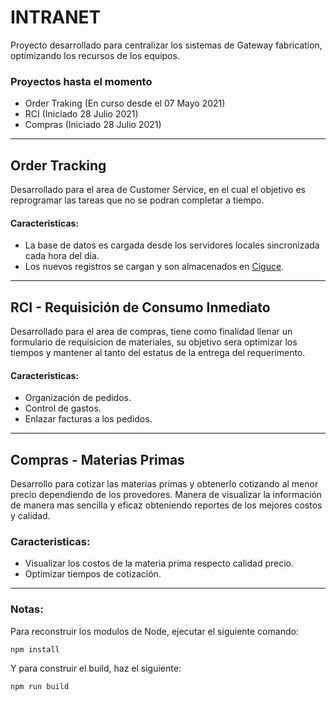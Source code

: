 # INTRANET 

Proyecto desarrollado para centralizar los sistemas de Gateway fabrication, optimizando los recursos de los equipos.

### Proyectos hasta el momento

- Order Traking (En curso desde el 07 Mayo 2021)
- RCI (Iniciado 28 Julio 2021)
- Compras (Iniciado 28 Julio 2021)
---

## Order Tracking
Desarrollado para el area de Customer Service, en el cual el objetivo es reprogramar las tareas que no se podran completar a tiempo.

#### Caracteristicas:
- La base de datos es cargada desde los servidores locales sincronizada cada hora del día.
- Los nuevos registros se cargan y son almacenados en [Ciguce](https://ciguce.com:2083/).

---
## RCI - Requisición de Consumo Inmediato

Desarrollado para el area de compras, tiene como finalidad llenar un formulario de requisicion de materiales, su objetivo sera optimizar los tiempos y mantener al tanto del estatus de la entrega del requerimento.

#### Caracteristicas:
- Organización de pedidos.
- Control de gastos.
- Enlazar facturas a los pedidos.

--- 
## Compras - Materias Primas
Desarrollo para cotizar las materias primas y obtenerlo cotizando al menor precio dependiendo de los provedores.
Manera de visualizar la información de manera mas sencilla y eficaz obteniendo reportes de los mejores costos y calidad.


### Caracteristicas:

- Visualizar los costos de la materia prima respecto calidad precio.
- Optimizar tiempos de cotización.

---

### Notas:

Para reconstruir los modulos de Node, ejecutar el siguiente comando:
```
npm install
```
Y para construir el build, haz el siguiente:
```
npm run build
```


